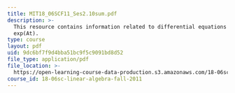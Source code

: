 ```yaml
---
title: MIT18_06SCF11_Ses2.10sum.pdf
description: >-
  This resource contains information related to differential equations and
  exp(At).
type: course
layout: pdf
uid: 9dc6bf7f9d4bba51bc9f5c9091bd8d52
file_type: application/pdf
file_location: >-
  https://open-learning-course-data-production.s3.amazonaws.com/18-06sc-linear-algebra-fall-2011/9dc6bf7f9d4bba51bc9f5c9091bd8d52_MIT18_06SCF11_Ses2.10sum.pdf
course_id: 18-06sc-linear-algebra-fall-2011
---
```

